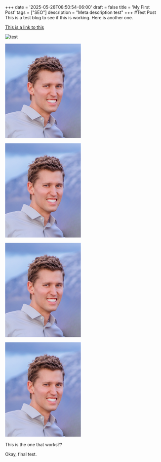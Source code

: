 +++
date = '2025-05-28T08:50:54-06:00'
draft = false
title = 'My First Post'
tags = ["SEO"]
description = "Meta description test"
+++
#Test Post
This is a test blog to see if this is working.
Here is another one.

[This is a link to this ]()

![test](/Profile.png)

![alt text](Profile.png)

![alt text](./Profile.png)

![alt text](./Profile.png)


![Showing Nothing](Profile-1.png)

This is the one that works??

Okay, final test.